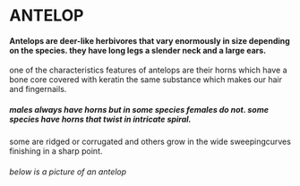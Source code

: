 #              ANTELOP


#### Antelops are deer-like herbivores that vary enormously in size depending on the species. they have long legs a slender neck and a large ears. 
one of the characteristics features of antelops are their horns which have a bone core covered with keratin the same substance which makes 
our hair and fingernails.
##### males always have horns but in some species females do not. some species have horns that twist in intricate spiral. 
some are ridged or corrugated and others grow in the wide sweepingcurves finishing in a sharp point.

###### below is a picture of an antelop